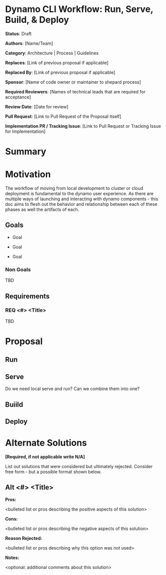 # Dynamo CLI Workflow: Run, Serve, Build, & Deploy

**Status**: Draft 

**Authors**: [Name/Team] 

**Category**: Architecture | Process | Guidelines 

**Replaces**: [Link of previous proposal if applicable] 

**Replaced By**: [Link of previous proposal if applicable] 

**Sponsor**: [Name of code owner or maintainer to shepard process]

**Required Reviewers**: [Names of technical leads that are required for acceptance]

**Review Date**: [Date for review]

**Pull Request**: [Link to Pull Request of the Proposal itself]

**Implementation PR / Tracking Issue**: [Link to Pull Request or Tracking Issue for Implementation]

# Summary

# Motivation

The workflow of moving from local development to cluster or cloud
deployment is fundamental to the dynamo user experience. As there are
multiple ways of launching and interacting with dynamo components -
this doc aims to flesh out the behavior and relationship between each
of these phases as well the artifacts of each.


## Goals

* Goal

* Goal

* Goal

### Non Goals

TBD

## Requirements


### REQ \<\#\> \<Title\>

TBD

# Proposal

## Run

## Serve

Do we need local serve and run? Can we combine them into one?

## Buiild

## Deploy


# Alternate Solutions

**\[Required, if not applicable write N/A\]**

List out solutions that were considered but ultimately rejected. Consider free form \- but a possible format shown below.

## Alt \<\#\> \<Title\>

**Pros:**

\<bulleted list or pros describing the positive aspects of this solution\>

**Cons:**

\<bulleted list or pros describing the negative aspects of this solution\>

**Reason Rejected:**

\<bulleted list or pros describing why this option was not used\>

**Notes:**

\<optional: additional comments about this solution\>


